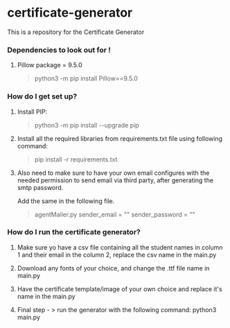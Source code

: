 # certificate-generator
This is a repository for the Certificate Generator

### Dependencies to look out for ! ###
1.  Pillow package = 9.5.0
    >python3 -m pip install Pillow==9.5.0

### How do I get set up? ###

1.  Install PIP:
    > python3 -m pip install --upgrade pip

2.  Install all the required libraries from requirements.txt file using following command:
    > pip install -r requirements.txt

3.  Also need to make sure to have your own email configures with the needed permission to
    send email via third party, after generating the smtp password.

    Add the same in the following file.
    > agentMailer.py
    sender_email = ""
    sender_password = ""

### How do I run the certificate generator? ###

1.  Make sure yo have a csv file containing all the student names in column 1 and
    their email in the column 2, replace the csv name in the main.py

2.  Download any fonts of your choice, and change the .ttf file name in main.py

3.  Have the certificate template/image of your own choice and replace it's name
    in the main.py

4.  Final step - > run the generator with the following command:
    python3 main.py